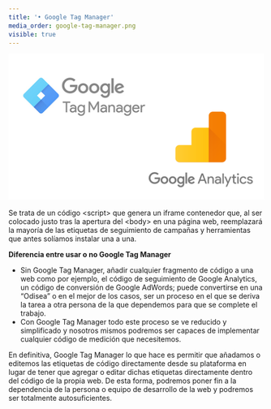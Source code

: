 ```yaml
---
title: '• Google Tag Manager'
media_order: google-tag-manager.png
visible: true
---
```


![](google-tag-manager.png?resize=400,200)
<p>Se trata de un código &lt;script&gt; que genera un iframe contenedor que, al ser colocado justo tras la apertura del &lt;body&gt; en una página web, reemplazará la mayoría de las etiquetas de seguimiento de campañas y herramientas que antes solíamos instalar una a una.</p>

<p><b>Diferencia entre usar o no Google Tag Manager</b></p>
<ul>
    <li>Sin Google Tag Manager,  añadir cualquier fragmento de código a una web como por ejemplo, el código de seguimiento de Google Analytics, un código de conversión de Google AdWords; puede convertirse en una “Odisea” o en el mejor de los casos, ser un proceso en el que se deriva la tarea a otra persona de la que dependemos para que se complete el trabajo.</li>
    <li>Con Google Tag Manager todo este proceso se ve reducido y simplificado y nosotros mismos podremos ser capaces de implementar cualquier código de medición que necesitemos.</li>
</ul>
<p>En definitiva, Google Tag Manager lo que hace es permitir que añadamos o editemos las etiquetas de código directamente desde su plataforma en lugar de tener que agregar o editar dichas etiquetas directamente dentro del código de la propia web. De esta forma, podremos poner fin a la dependencia de la persona o equipo de desarrollo de la web y podremos ser totalmente autosuficientes.</p>